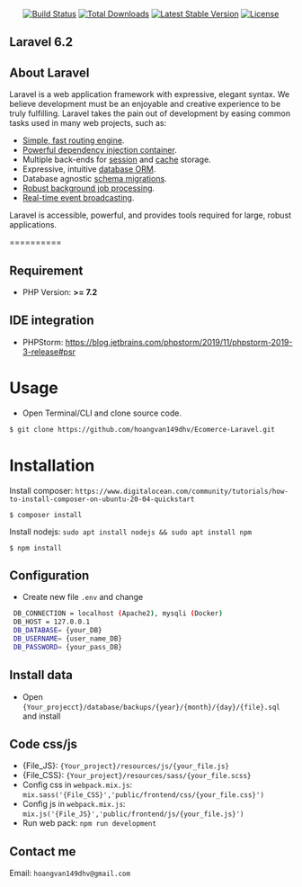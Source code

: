 <p align="center">
<a href="https://travis-ci.org/laravel/framework"><img src="https://travis-ci.org/laravel/framework.svg" alt="Build Status"></a>
<a href="https://packagist.org/packages/laravel/framework"><img src="https://poser.pugx.org/laravel/framework/d/total.svg" alt="Total Downloads"></a>
<a href="https://packagist.org/packages/laravel/framework"><img src="https://poser.pugx.org/laravel/framework/v/stable.svg" alt="Latest Stable Version"></a>
<a href="https://packagist.org/packages/laravel/framework"><img src="https://poser.pugx.org/laravel/framework/license.svg" alt="License"></a>
</p>

## Laravel  6.2
## About Laravel

Laravel is a web application framework with expressive, elegant syntax. We believe development must be an enjoyable and creative experience to be truly fulfilling. Laravel takes the pain out of development by easing common tasks used in many web projects, such as:

- [Simple, fast routing engine](https://laravel.com/docs/routing).
- [Powerful dependency injection container](https://laravel.com/docs/container).
- Multiple back-ends for [session](https://laravel.com/docs/session) and [cache](https://laravel.com/docs/cache) storage.
- Expressive, intuitive [database ORM](https://laravel.com/docs/eloquent).
- Database agnostic [schema migrations](https://laravel.com/docs/migrations).
- [Robust background job processing](https://laravel.com/docs/queues).
- [Real-time event broadcasting](https://laravel.com/docs/broadcasting).

Laravel is accessible, powerful, and provides tools required for large, robust applications.

==========
## Requirement
- PHP Version: **>= 7.2**
## IDE integration
- PHPStorm: https://blog.jetbrains.com/phpstorm/2019/11/phpstorm-2019-3-release#psr

Usage
=====
- Open Terminal/CLI and clone source code. 
```bash
$ git clone https://github.com/hoangvan149dhv/Ecomerce-Laravel.git
```
Installation
============
Install composer: ``https://www.digitalocean.com/community/tutorials/how-to-install-composer-on-ubuntu-20-04-quickstart``

```
$ composer install
```

Install nodejs: ``sudo apt install nodejs && sudo apt install npm``

```
$ npm install
```

## Configuration
- Create new file ``.env`` and change
``` bash
 DB_CONNECTION = localhost (Apache2), mysqli (Docker)  
 DB_HOST = 127.0.0.1
 DB_DATABASE= {your_DB}
 DB_USERNAME= {user_name_DB}
 DB_PASSWORD= {your_pass_DB}
```
## Install data
- Open ``{Your_projecct}/database/backups/{year}/{month}/{day}/{file}.sql`` and install

## Code css/js
- {File_JS}: ``{Your_project}/resources/js/{your_file.js}``
- {File_CSS}: ``{Your_project}/resources/sass/{your_file.scss}``
- Config css in ``webpack.mix.js``: ``mix.sass('{File_CSS}','public/frontend/css/{your_file.css}')`` 
- Config js in ``webpack.mix.js``: ``mix.js('{File_JS}','public/frontend/js/{your_file.js}')`` 
- Run web pack: ``npm run development``

## Contact me
 Email: ``hoangvan149dhv@gmail.com``
